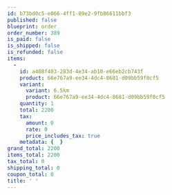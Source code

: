 ```yaml
---
id: b73bd0c5-e066-4ff1-89e2-9fb86611bbf3
published: false
blueprint: order
order_number: 389
is_paid: false
is_shipped: false
is_refunded: false
items:
  -
    id: a408f403-283d-4e34-ab10-e66eb2cb743f
    product: 66e767a9-ee34-4dc4-8681-d09bb59f0cf5
    variant:
      variant: 6.5km
      product: 66e767a9-ee34-4dc4-8681-d09bb59f0cf5
    quantity: 1
    total: 2200
    tax:
      amount: 0
      rate: 0
      price_includes_tax: true
    metadata: {  }
grand_total: 2200
items_total: 2200
tax_total: 0
shipping_total: 0
coupon_total: 0
title: ' '
---
```

